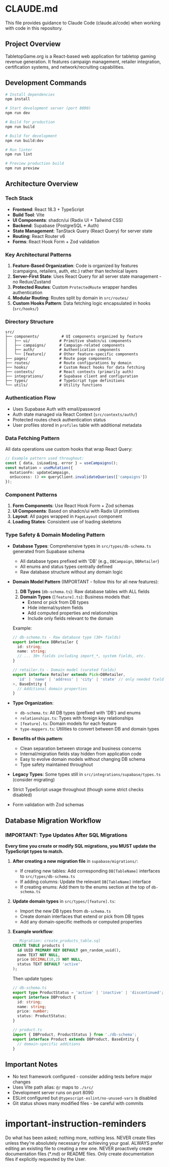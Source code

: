 # CLAUDE.md

This file provides guidance to Claude Code (claude.ai/code) when working with code in this repository.

## Project Overview

TabletopGame.org is a React-based web application for tabletop gaming revenue generation. It features campaign management, retailer integration, certification systems, and network/recruiting capabilities.

## Development Commands

```bash
# Install dependencies
npm install

# Start development server (port 8090)
npm run dev

# Build for production
npm run build

# Build for development
npm run build:dev

# Run linter
npm run lint

# Preview production build
npm run preview
```

## Architecture Overview

### Tech Stack
- **Frontend**: React 18.3 + TypeScript
- **Build Tool**: Vite
- **UI Components**: shadcn/ui (Radix UI + Tailwind CSS)
- **Backend**: Supabase (PostgreSQL + Auth)
- **State Management**: TanStack Query (React Query) for server state
- **Routing**: React Router v6
- **Forms**: React Hook Form + Zod validation

### Key Architectural Patterns

1. **Feature-Based Organization**: Code is organized by features (campaigns, retailers, auth, etc.) rather than technical layers
2. **Server-First State**: Uses React Query for all server state management - no Redux/Zustand
3. **Protected Routes**: Custom `ProtectedRoute` wrapper handles authentication
4. **Modular Routing**: Routes split by domain in `src/routes/`
5. **Custom Hooks Pattern**: Data fetching logic encapsulated in hooks (`src/hooks/`)

### Directory Structure

```
src/
├── components/          # UI components organized by feature
│   ├── ui/             # Primitive shadcn/ui components
│   ├── campaigns/      # Campaign-related components
│   ├── auth/           # Authentication components
│   └── [feature]/      # Other feature-specific components
├── pages/              # Route page components
├── routes/             # Route configurations by domain
├── hooks/              # Custom React hooks for data fetching
├── contexts/           # React contexts (primarily auth)
├── integrations/       # Supabase client and configuration
├── types/              # TypeScript type definitions
└── utils/              # Utility functions
```

### Authentication Flow

- Uses Supabase Auth with email/password
- Auth state managed via React Context (`src/contexts/auth/`)
- Protected routes check authentication status
- User profiles stored in `profiles` table with additional metadata

### Data Fetching Pattern

All data operations use custom hooks that wrap React Query:

```typescript
// Example pattern used throughout:
const { data, isLoading, error } = useCampaigns();
const mutation = useMutation({
  mutationFn: updateCampaign,
  onSuccess: () => queryClient.invalidateQueries(['campaigns'])
});
```

### Component Patterns

1. **Form Components**: Use React Hook Form + Zod schemas
2. **UI Components**: Based on shadcn/ui with Radix UI primitives
3. **Layout**: All pages wrapped in `PageLayout` component
4. **Loading States**: Consistent use of loading skeletons

### Type Safety & Domain Modeling Pattern

- **Database Types**: Comprehensive types in `src/types/db-schema.ts` generated from Supabase schema
  - All database types prefixed with 'DB' (e.g., `DBCampaign`, `DBRetailer`)
  - All enums and status types centrally defined
  - Raw database structure without any domain logic
  
- **Domain Model Pattern** (IMPORTANT - follow this for all new features):
  1. **DB Types** (`db-schema.ts`): Raw database tables with ALL fields
  2. **Domain Types** (`[feature].ts`): Business models that:
     - Extend or pick from DB types
     - Hide internal/system fields
     - Add computed properties and relationships
     - Include only fields relevant to the domain
  
  Example:
  ```typescript
  // db-schema.ts - Raw database type (30+ fields)
  export interface DBRetailer {
    id: string;
    name: string;
    // ... 30+ fields including import_*, system fields, etc.
  }
  
  // retailer.ts - Domain model (curated fields)
  export interface Retailer extends Pick<DBRetailer, 
    'id' | 'name' | 'address' | 'city' | 'state' // only needed fields
  >, BaseEntity {
    // Additional domain properties
  }
  ```

- **Type Organization**:
  - `db-schema.ts`: All DB types (prefixed with 'DB') and enums
  - `relationships.ts`: Types with foreign key relationships
  - `[feature].ts`: Domain models for each feature
  - `type-mappers.ts`: Utilities to convert between DB and domain types
  
- **Benefits of this pattern**:
  - Clean separation between storage and business concerns
  - Internal/migration fields stay hidden from application code
  - Easy to evolve domain models without changing DB schema
  - Type safety maintained throughout

- **Legacy Types**: Some types still in `src/integrations/supabase/types.ts` (consider migrating)
- Strict TypeScript usage throughout (though some strict checks disabled)
- Form validation with Zod schemas

## Database Migration Workflow

### IMPORTANT: Type Updates After SQL Migrations

**Every time you create or modify SQL migrations, you MUST update the TypeScript types to match.**

1. **After creating a new migration file** in `supabase/migrations/`:
   - If creating new tables: Add corresponding `DB[TableName]` interfaces to `src/types/db-schema.ts`
   - If adding columns: Update the relevant `DB[TableName]` interface
   - If creating enums: Add them to the enums section at the top of `db-schema.ts`

2. **Update domain types** in `src/types/[feature].ts`:
   - Import the new DB types from `db-schema.ts`
   - Create domain interfaces that extend or pick from DB types
   - Add any domain-specific methods or computed properties

3. **Example workflow**:
   ```sql
   -- Migration: create_products_table.sql
   CREATE TABLE products (
     id UUID PRIMARY KEY DEFAULT gen_random_uuid(),
     name TEXT NOT NULL,
     price DECIMAL(10,2) NOT NULL,
     status TEXT DEFAULT 'active'
   );
   ```

   Then update types:
   ```typescript
   // db-schema.ts
   export type ProductStatus = 'active' | 'inactive' | 'discontinued';
   export interface DBProduct {
     id: string;
     name: string;
     price: number;
     status: ProductStatus;
   }

   // product.ts
   import { DBProduct, ProductStatus } from './db-schema';
   export interface Product extends DBProduct, BaseEntity {
     // domain-specific additions
   }
   ```

## Important Notes

- No test framework configured - consider adding tests before major changes
- Uses Vite path alias: `@/` maps to `./src/`
- Development server runs on port 8090
- ESLint configured but `@typescript-eslint/no-unused-vars` is disabled
- Git status shows many modified files - be careful with commits
# important-instruction-reminders
Do what has been asked; nothing more, nothing less.
NEVER create files unless they're absolutely necessary for achieving your goal.
ALWAYS prefer editing an existing file to creating a new one.
NEVER proactively create documentation files (*.md) or README files. Only create documentation files if explicitly requested by the User.